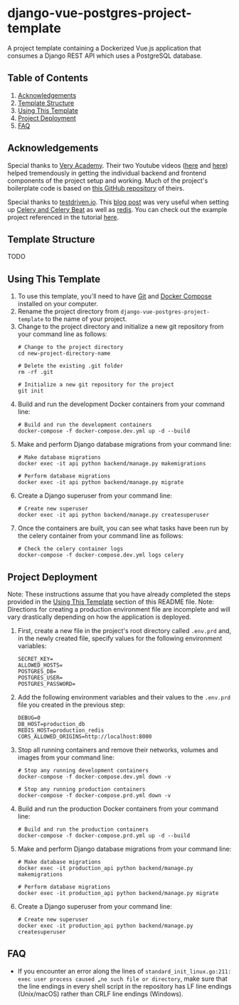 django-vue-postgres-project-template
===========
A project template containing a Dockerized Vue.js application that consumes a Django REST API which uses a PostgreSQL database.

## Table of Contents
1. [Acknowledgements](#acknowledgements)
2. [Template Structure](#template-structure)
3. [Using This Template](#using-this-template)
4. [Project Deployment](#project-deployment)
5. [FAQ](#faq)

## Acknowledgements
Special thanks to [Very Academy](https://www.youtube.com/channel/UC1mxuk7tuQT2D0qTMgKji3w). Their two Youtube videos ([here](https://www.youtube.com/watch?v=KFO8atMJ4Eg) and [here](https://www.youtube.com/watch?v=iuZViCeW0JM)) helped tremendously in getting the individual backend and frontend components of the project setup and working. Much of the project's boilerplate code is based on [this GitHub repository](https://github.com/veryacademy/YT-Vue-Django-Auth-JWT) of theirs.

Special thanks to [testdriven.io](https://testdriven.io/). This [blog post](https://testdriven.io/blog/django-celery-periodic-tasks/) was very useful when setting up [Celery and Celery Beat](https://docs.celeryproject.org/en/stable/) as well as [redis](https://redis.io/). You can check out the example project referenced in the tutorial [here](https://github.com/testdrivenio/django-celery-beat).

## Template Structure
TODO

## Using This Template
1. To use this template, you'll need to have [Git](https://git-scm.com/downloads/) and [Docker Compose](https://docs.docker.com/compose/install/) installed on your computer.
2. Rename the project directory from `django-vue-postgres-project-template` to the name of your project.
3. Change to the project directory and initialize a new git repository from your command line as follows:
   ```
   # Change to the project directory
   cd new-project-directory-name
   
   # Delete the existing .git folder
   rm -rf .git
   
   # Initialize a new git repository for the project
   git init
   ```
4. Build and run the development Docker containers from your command line:
   ```
   # Build and run the development containers
   docker-compose -f docker-compose.dev.yml up -d --build
   ```
5. Make and perform Django database migrations from your command line:
   ```
   # Make database migrations
   docker exec -it api python backend/manage.py makemigrations
   
   # Perform database migrations
   docker exec -it api python backend/manage.py migrate
   ```
6. Create a Django superuser from your command line:
   ```
   # Create new superuser
   docker exec -it api python backend/manage.py createsuperuser
   ```
7. Once the containers are built, you can see what tasks have been run by the celery container from your command line as follows:
   ```
   # Check the celery container logs
   docker-compose -f docker-compose.dev.yml logs celery
   ```

## Project Deployment
Note: These instructions assume that you have already completed the steps provided in the [Using This Template](#using-this-template) section of this README file.
Note: Directions for creating a production environment file are incomplete and will vary drastically depending on how the application is deployed.
1. First, create a new file in the project's root directory called `.env.prd` and, in the newly created file, specify values for the following environment variables:
   ```
   SECRET_KEY=
   ALLOWED_HOSTS=
   POSTGRES_DB=
   POSTGRES_USER=
   POSTGRES_PASSWORD=
   ```
2. Add the following environment variables and their values to the `.env.prd` file you created in the previous step:
   ```
   DEBUG=0
   DB_HOST=production_db
   REDIS_HOST=production_redis
   CORS_ALLOWED_ORIGINS=http://localhost:8000
   ```
3. Stop all running containers and remove their networks, volumes and images from your command line:
   ```
   # Stop any running development containers
   docker-compose -f docker-compose.dev.yml down -v
   
   # Stop any running production containers
   docker-compose -f docker-compose.prd.yml down -v
   ```
4. Build and run the production Docker containers from your command line:
   ```
   # Build and run the production containers
   docker-compose -f docker-compose.prd.yml up -d --build
   ```
5. Make and perform Django database migrations from your command line:
   ```
   # Make database migrations
   docker exec -it production_api python backend/manage.py makemigrations
   
   # Perform database migrations
   docker exec -it production_api python backend/manage.py migrate
   ```
6. Create a Django superuser from your command line:
   ```
   # Create new superuser
   docker exec -it production_api python backend/manage.py createsuperuser
   ```

## FAQ
- If you encounter an error along the lines of `standard_init_linux.go:211: exec user process caused „no such file or directory`, make sure that the line endings in every shell script in the repository has LF line endings (Unix/macOS) rather than CRLF line endings (Windows).
